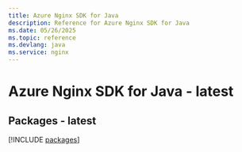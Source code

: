 ```yaml
---
title: Azure Nginx SDK for Java
description: Reference for Azure Nginx SDK for Java
ms.date: 05/26/2025
ms.topic: reference
ms.devlang: java
ms.service: nginx
---
```

# Azure Nginx SDK for Java - latest
## Packages - latest
[!INCLUDE [packages](nginx-index.md)]